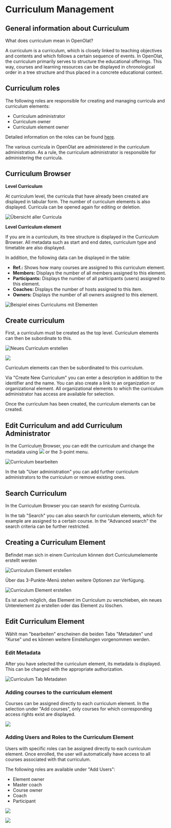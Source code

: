 # Curriculum Management

## General information about Curriculum

What does curriculum mean in OpenOlat?

A curriculum is a curriculum, which is closely linked to teaching objectives and contents and which follows a certain sequence of events. In OpenOlat, the curriculum primarily serves to structure the educational offerings. This way, courses and learning resources can be displayed in chronological order in a tree structure and thus placed in a concrete educational context.

## Curriculum roles

The following roles are responsible for creating and managing curricula and curriculum elements:

* Curriculum administrator
* Curriculum owner
* Curriculum element owner

Detailed information on the roles can be found [here](../basic_concepts/Authorisation_Concept.md).

The various curricula in OpenOlat are administered in the curriculum administration. As a rule, the curriculum administrator is responsible for administering the curricula.

## Curriculum Browser

**Level Curriculum**

At curriculum level, the curricula that have already been created are displayed in tabular form. The number of curriculum elements is also displayed. Curricula can be opened again for editing or deletion.

![Übersicht aller Curricula](assets/Curriculum_Browser.png)

**Level Curriculum element**

If you are in a curriculum, its tree structure is displayed in the Curriculum Browser. All metadata such as start and end dates, curriculum type and timetable are also displayed.

In addition, the following data can be displayed in the table:

* **Ref.:** Shows how many courses are assigned to this curriculum element.
* **Members:** Displays the number of all members assigned to this element.
* **Participants:** Displays the number of all participants (users) assigned to this element.
* **Coaches:** Displays the number of hosts assigned to this item.
* **Owners:** Displays the number of all owners assigned to this element.

![Beispiel eines Curriculums mit Elementen](assets/Curriculum_Element.png)


## Create curriculum

First, a curriculum must be created as the top level. Curriculum elements can then be subordinate to this.

![Neues Curriculum erstellen](assets/Curriculum_erstellen.png)

![](assets/CurrElement_create_EN.png)

Curriculum elements can then be subordinated to this curriculum.

Via "Create New Curriculum" you can enter a description in addition to the identifier and the name. You can also create a link to an organization or organizational element. All organizational elements to which the curriculum administrator has access are available for selection.

Once the curriculum has been created, the curriculum elements can be created.


## Edit Curriculum and add Curriculum Administrator

In the Curriculum Browser, you can edit the curriculum and change the metadata
using ![](assets/Symbol_Bearbeiten.png) or the 3-point menu.

![Curriculum bearbeiten](assets/Curriculum_bearbeiten1.png)

In the tab "User administration" you can add further curriculum administrators to the curriculum or remove existing ones.

## Search Curriculum

In the Curriculum Browser you can search for existing Curricula.

In the tab "Search" you can also search for curriculum elements, which for example are assigned to a certain course. In the "Advanced search" the search criteria can be further restricted.

## Creating a Curriculum Element

Befindet man sich in einem Curriculum können dort Curriculumelemente erstellt werden

![Curriculum Element erstellen](assets/Curriculumelement_erstellen.jpg)

Über das 3-Punkte-Menü stehen weitere Optionen zur Verfügung. 

![Curriculum Element erstellen](assets/Curriculum_Elemenet_organisieren.jpg)

Es ist auch möglich, das Element im Curriculum zu verschieben, ein neues Unterelement zu erstellen oder das Element zu löschen.

## Edit Curriculum Element

Wählt man "bearbeiten" erscheinen die beiden Tabs "Metadaten" und "Kurse" und es können weitere Einstellungen vorgenommen werden. 

### Edit Metadata

After you have selected the curriculum element, its metadata is displayed. This can be changed with the appropriate authorization.

![Curriculum Tab Metadaten](assets/Curriculum_Metadaten.png)

### Adding courses to the curriculum element

Courses can be assigned directly to each curriculum element. In the selection under "Add courses", only courses for which corresponding access rights exist are displayed.

![](assets/Curriculum_Kurse_hinzu.png)

### Adding Users and Roles to the Curriculum Element

Users with specific roles can be assigned directly to each curriculum element. Once enrolled, the user will automatically have access to all courses associated with that curriculum.

The following roles are available under "Add Users":

* Element owner
* Master coach
* Course owner
* Coach
* Participant

![](assets/Curriculum_Benutzer_hinzufuegen.png)

![](assets/Curriculum_Benutzer_hinzufuegen1.png)
